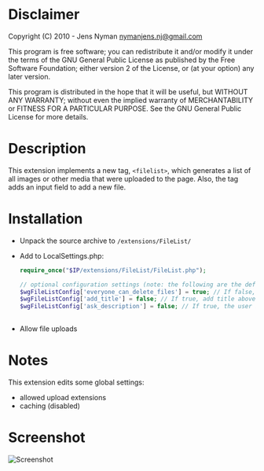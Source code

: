 # Disclaimer
Copyright (C) 2010 - Jens Nyman <nymanjens.nj@gmail.com>

This program is free software; you can redistribute it and/or modify it under
the terms of the GNU General Public License as published by the Free Software
Foundation; either version 2 of the License, or (at your option) any later
version.

This program is distributed in the hope that it will be useful, but WITHOUT
ANY WARRANTY; without even the implied warranty of MERCHANTABILITY or FITNESS
FOR A PARTICULAR PURPOSE. See the GNU General Public License for more
details.

# Description
This extension implements a new tag, `<filelist>`, which generates a list of
all images or other media that were uploaded to the page. Also, the tag adds
an input field to add a new file.

# Installation
- Unpack the source archive to `/extensions/FileList/`
- Add to LocalSettings.php:

  ```php
  require_once("$IP/extensions/FileList/FileList.php");

  // optional configuration settings (note: the following are the default values)
  $wgFileListConfig['everyone_can_delete_files'] = true; // If false, only creator and admins can delete files
  $wgFileListConfig['add_title'] = false; // If true, add title above filelist. Example: "== File Attachments =="
  $wgFileListConfig['ask_description'] = false; // If true, the user is asked to fill in a description upon uploading a new file.
   
  ```
- Allow file uploads

# Notes
This extension edits some global settings:
- allowed upload extensions
- caching (disabled)

# Screenshot
![Screenshot](/screenshots/screenshot.png)
